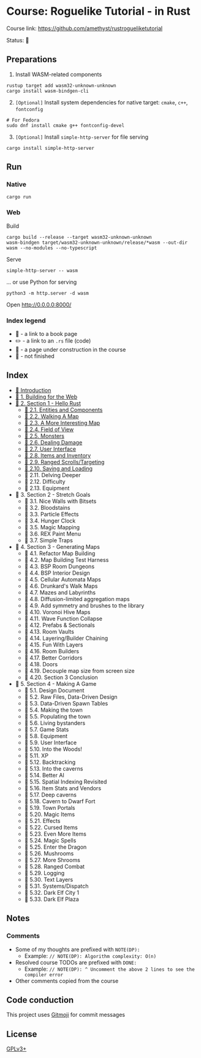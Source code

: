 # Course: Roguelike Tutorial - in Rust

Course link: https://github.com/amethyst/rustrogueliketutorial

Status: 🚧

## Preparations

1. Install WASM-related components
```shell
rustup target add wasm32-unknown-unknown
cargo install wasm-bindgen-cli
```
2. `[Optional]` Install system dependencies for native target: `cmake`, `c++`, `fontconfig`
```shell
# For Fedora
sudo dnf install cmake g++ fontconfig-devel
```
3. `[Optional]` Install `simple-http-server` for file serving
```shell
cargo install simple-http-server
```

## Run

### Native
```shell
cargo run
```

### Web

Build
```shell
cargo build --release --target wasm32-unknown-unknown
wasm-bindgen target/wasm32-unknown-unknown/release/*wasm --out-dir wasm --no-modules --no-typescript
```
Serve
```shell
simple-http-server -- wasm
```
... or use Python for serving
```shell
python3 -m http.server -d wasm
```

Open http://0.0.0.0:8000/

### Index legend

- 📝 - a link to a book page
- ✏️ - a link to an `.rs` file (code)
- 👷 - a page under construction in the course
- 🚧 - not finished

## Index

- [📝 Introduction](https://bfnightly.bracketproductions.com/rustbook/chapter_0.html)
- [📝 1. Building for the Web](https://bfnightly.bracketproductions.com/rustbook/webbuild.html)
- [📝 2. Section 1 - Hello Rust](https://bfnightly.bracketproductions.com/rustbook/chapter_1.html)
  - [📝 2.1. Entities and Components](https://bfnightly.bracketproductions.com/rustbook/chapter_2.html)
  - [📝 2.2. Walking A Map](https://bfnightly.bracketproductions.com/rustbook/chapter_3.html)
  - [📝 2.3. A More Interesting Map](https://bfnightly.bracketproductions.com/rustbook/chapter_4.html)
  - [📝 2.4. Field of View](https://bfnightly.bracketproductions.com/rustbook/chapter_5.html)
  - [📝 2.5. Monsters](https://bfnightly.bracketproductions.com/rustbook/chapter_6.html)
  - [📝 2.6. Dealing Damage](https://bfnightly.bracketproductions.com/rustbook/chapter_7.html)
  - [📝 2.7. User Interface](https://bfnightly.bracketproductions.com/rustbook/chapter_8.html)
  - [📝 2.8. Items and Inventory](https://bfnightly.bracketproductions.com/rustbook/chapter_9.html)
  - [📝 2.9. Ranged Scrolls/Targeting](https://bfnightly.bracketproductions.com/rustbook/chapter_10.html)
  - [📝 2.10. Saving and Loading](https://bfnightly.bracketproductions.com/rustbook/chapter_11.html)
  - 🚧 2.11. Delving Deeper
  - 🚧 2.12. Difficulty
  - 🚧 2.13. Equipment
- 🚧 3. Section 2 - Stretch Goals
  - 🚧 3.1. Nice Walls with Bitsets
  - 🚧 3.2. Bloodstains
  - 🚧 3.3. Particle Effects
  - 🚧 3.4. Hunger Clock
  - 🚧 3.5. Magic Mapping
  - 🚧 3.6. REX Paint Menu
  - 🚧 3.7. Simple Traps
- 🚧 4. Section 3 - Generating Maps
  - 🚧 4.1. Refactor Map Building
  - 🚧 4.2. Map Building Test Harness
  - 🚧 4.3. BSP Room Dungeons
  - 🚧 4.4. BSP Interior Design
  - 🚧 4.5. Cellular Automata Maps
  - 🚧 4.6. Drunkard's Walk Maps
  - 🚧 4.7. Mazes and Labyrinths
  - 🚧 4.8. Diffusion-limited aggregation maps
  - 🚧 4.9. Add symmetry and brushes to the library
  - 🚧 4.10. Voronoi Hive Maps
  - 🚧 4.11. Wave Function Collapse
  - 🚧 4.12. Prefabs & Sectionals
  - 🚧 4.13. Room Vaults
  - 🚧 4.14. Layering/Builder Chaining
  - 🚧 4.15. Fun With Layers
  - 🚧 4.16. Room Builders
  - 🚧 4.17. Better Corridors
  - 🚧 4.18. Doors
  - 🚧 4.19. Decouple map size from screen size
  - 🚧 4.20. Section 3 Conclusion
- 🚧 5. Section 4 - Making A Game
  - 🚧 5.1. Design Document
  - 🚧 5.2. Raw Files, Data-Driven Design
  - 🚧 5.3. Data-Driven Spawn Tables
  - 🚧 5.4. Making the town
  - 🚧 5.5. Populating the town
  - 🚧 5.6. Living bystanders
  - 🚧 5.7. Game Stats
  - 🚧 5.8. Equipment
  - 🚧 5.9. User Interface
  - 🚧 5.10. Into the Woods!
  - 🚧 5.11. XP
  - 🚧 5.12. Backtracking
  - 🚧 5.13. Into the caverns
  - 🚧 5.14. Better AI
  - 🚧 5.15. Spatial Indexing Revisited
  - 🚧 5.16. Item Stats and Vendors
  - 🚧 5.17. Deep caverns
  - 🚧 5.18. Cavern to Dwarf Fort
  - 🚧 5.19. Town Portals
  - 🚧 5.20. Magic Items
  - 🚧 5.21. Effects
  - 🚧 5.22. Cursed Items
  - 🚧 5.23. Even More Items
  - 🚧 5.24. Magic Spells
  - 🚧 5.25. Enter the Dragon
  - 🚧 5.26. Mushrooms
  - 🚧 5.27. More Shrooms
  - 🚧 5.28. Ranged Combat
  - 🚧 5.29. Logging
  - 🚧 5.30. Text Layers
  - 🚧 5.31. Systems/Dispatch
  - 🚧 5.32. Dark Elf City 1
  - 🚧 5.33. Dark Elf Plaza

## Notes

### Comments

- Some of my thoughts are prefixed with `NOTE(DP):`
    - Example: `// NOTE(DP): Algorithm complexity: O(n)`
- Resolved course TODOs are prefixed with `DONE:`
    - Example: `// NOTE(DP): ^ Uncomment the above 2 lines to see the compiler error`
- Other comments copied from the course

## Code conduction

This project uses [Gitmoji](https://gitmoji.dev/) for commit messages

## License

[GPLv3+](LICENSE)
